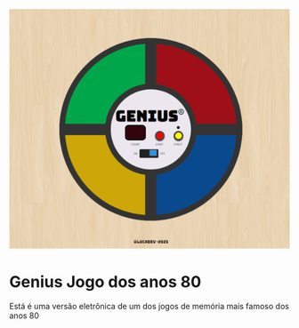 <img src="/assets/img/genius1.png">

# Genius Jogo dos anos 80 
Está é uma versão eletrônica de um dos jogos de memória mais famoso dos anos 80

